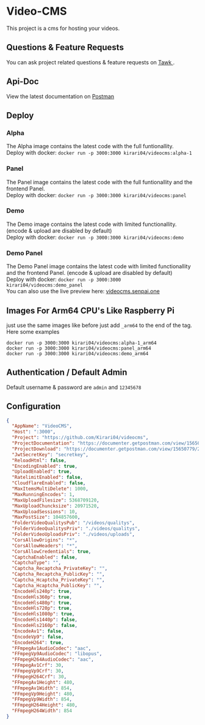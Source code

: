 # Video-CMS

This project is a cms for hosting your videos.

## Questions & Feature Requests

You can ask project related questions & feature requests on <a href="https://videocms.tawk.help/" target="_blank"> Tawk </a>.

## Api-Doc

View the latest documentation on <a href="https://documenter.getpostman.com/view/15650779/2s93CPrY2w" target="_blank">Postman</a>

## Deploy

### Alpha

The Alpha image contains the latest code with the full funtionallity.<br>
Deploy with docker: `docker run -p 3000:3000 kirari04/videocms:alpha-1` <br>

### Panel

The Panel image contains the latest code with the full funtionallity and the frontend Panel.<br>
Deploy with docker: `docker run -p 3000:3000 kirari04/videocms:panel` <br>

### Demo

The Demo image contains the latest code with limited functionallity. (encode & upload are disabled by default)<br>
Deploy with docker: `docker run -p 3000:3000 kirari04/videocms:demo` <br>

### Demo Panel

The Demo Panel image contains the latest code with limited functionallity and the frontend Panel. (encode & upload are disabled by default)<br>
Deploy with docker: `docker run -p 3000:3000 kirari04/videocms:demo_panel` <br>
You can also use the live preview here: <a href="https://videocms.senpai.one/" target="_blank">videocms.senpai.one</a>

## Images For Arm64 CPU's Like Raspberry Pi

just use the same images like before just add `_arm64` to the end of the tag. <br>
Here some examples

```
docker run -p 3000:3000 kirari04/videocms:alpha-1_arm64
docker run -p 3000:3000 kirari04/videocms:panel_arm64
docker run -p 3000:3000 kirari04/videocms:demo_arm64
```

## Authentication / Default Admin

Default username & password are `admin` and `12345678`

## Configuration

```json
{
  "AppName": "VideoCMS",
  "Host": ":3000",
  "Project": "https://github.com/Kirari04/videocms",
  "ProjectDocumentation": "https://documenter.getpostman.com/view/15650779/2s93CPrY2w",
  "ProjectDownload": "https://documenter.getpostman.com/view/15650779/2s93CPrY2w",
  "JwtSecretKey": "secretkey",
  "ReloadHtml": false,
  "EncodingEnabled": true,
  "UploadEnabled": true,
  "RatelimitEnabled": false,
  "CloudflareEnabled": false,
  "MaxItemsMultiDelete": 1000,
  "MaxRunningEncodes": 1,
  "MaxUploadFilesize": 5368709120,
  "MaxUploadChuncksize": 20971520,
  "MaxUploadSessions": 10,
  "MaxPostSize": 104857600,
  "FolderVideoQualitysPub": "/videos/qualitys",
  "FolderVideoQualitysPriv": "./videos/qualitys",
  "FolderVideoUploadsPriv": "./videos/uploads",
  "CorsAllowOrigins": "*",
  "CorsAllowHeaders": "*",
  "CorsAllowCredentials": true,
  "CaptchaEnabled": false,
  "CaptchaType": "",
  "Captcha_Recaptcha_PrivateKey": "",
  "Captcha_Recaptcha_PublicKey": "",
  "Captcha_Hcaptcha_PrivateKey": "",
  "Captcha_Hcaptcha_PublicKey": "",
  "EncodeHls240p": true,
  "EncodeHls360p": true,
  "EncodeHls480p": true,
  "EncodeHls720p": true,
  "EncodeHls1080p": true,
  "EncodeHls1440p": false,
  "EncodeHls2160p": false,
  "EncodeAv1": false,
  "EncodeVp9": false,
  "EncodeH264": true,
  "FFmpegAv1AudioCodec": "aac",
  "FFmpegVp9AudioCodec": "libopus",
  "FFmpegH264AudioCodec": "aac",
  "FFmpegAv1Crf": 30,
  "FFmpegVp9Crf": 30,
  "FFmpegH264Crf": 30,
  "FFmpegAv1Height": 480,
  "FFmpegAv1Width": 854,
  "FFmpegVp9Height": 480,
  "FFmpegVp9Width": 854,
  "FFmpegH264Height": 480,
  "FFmpegH264Width": 854
}
```

